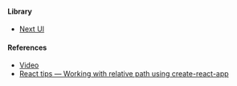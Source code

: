 #### Library
- [Next UI](https://nextui.org/)

#### References
- [Video](https://www.youtube.com/watch?v=1RHDhtbqo94)
- [React tips — Working with relative path using create-react-app](https://medium.com/@leonardobrunolima/react-tips-working-with-relative-path-using-create-react-app-fe55c5f97a21)